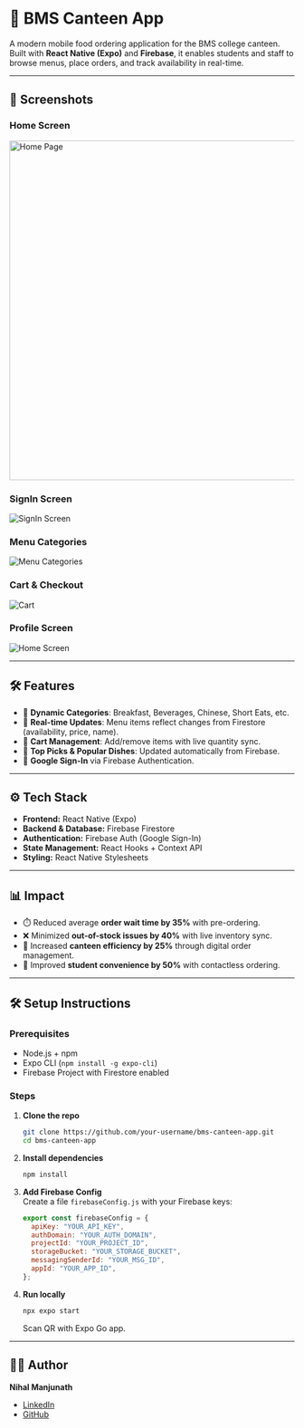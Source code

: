 # 🍴 BMS Canteen App

A modern mobile food ordering application for the BMS college canteen.  
Built with **React Native (Expo)** and **Firebase**, it enables students and staff to browse menus, place orders, and track availability in real-time.

---


## 📸 Screenshots
### Home Screen  
<img src="./screenshots/home.jpeg" alt="Home Page" width="600"/> 

### SignIn Screen  
![SignIn Screen](./screenshots/signin.jpeg)  

### Menu Categories  
![Menu Categories](./screenshots/menu.jpeg)  

### Cart & Checkout  
![Cart](./screenshots/cart.jpeg) 

### Profile Screen  
![Home Screen](./screenshots/profile.jpeg) 

---

## 🛠️ Features
- 📂 **Dynamic Categories**: Breakfast, Beverages, Chinese, Short Eats, etc.  
- 🔄 **Real-time Updates**: Menu items reflect changes from Firestore (availability, price, name).  
- 🛒 **Cart Management**: Add/remove items with live quantity sync.  
- 🌟 **Top Picks & Popular Dishes**: Updated automatically from Firebase.  
- 🔑 **Google Sign-In** via Firebase Authentication.  

---

## ⚙️ Tech Stack
- **Frontend:** React Native (Expo)  
- **Backend & Database:** Firebase Firestore  
- **Authentication:** Firebase Auth (Google Sign-In)  
- **State Management:** React Hooks + Context API  
- **Styling:** React Native Stylesheets  

---

## 📊 Impact
- ⏱️ Reduced average **order wait time by 35%** with pre-ordering.  
- ❌ Minimized **out-of-stock issues by 40%** with live inventory sync.  
- 💸 Increased **canteen efficiency by 25%** through digital order management.  
- 🙌 Improved **student convenience by 50%** with contactless ordering.  

---

## 🛠️ Setup Instructions

### Prerequisites
- Node.js + npm  
- Expo CLI (`npm install -g expo-cli`)  
- Firebase Project with Firestore enabled  

### Steps
1. **Clone the repo**
   ```bash
   git clone https://github.com/your-username/bms-canteen-app.git
   cd bms-canteen-app
   ```

2. **Install dependencies**
   ```bash
   npm install
   ```

3. **Add Firebase Config**  
   Create a file `firebaseConfig.js` with your Firebase keys:
   ```js
   export const firebaseConfig = {
     apiKey: "YOUR_API_KEY",
     authDomain: "YOUR_AUTH_DOMAIN",
     projectId: "YOUR_PROJECT_ID",
     storageBucket: "YOUR_STORAGE_BUCKET",
     messagingSenderId: "YOUR_MSG_ID",
     appId: "YOUR_APP_ID",
   };
   ```

4. **Run locally**
   ```bash
   npx expo start
   ```
   Scan QR with Expo Go app.

---

## 👨‍💻 Author
**Nihal Manjunath**  
- [LinkedIn](https://www.linkedin.com/in/your-profile)  
- [GitHub](https://github.com/nihal-25)  


